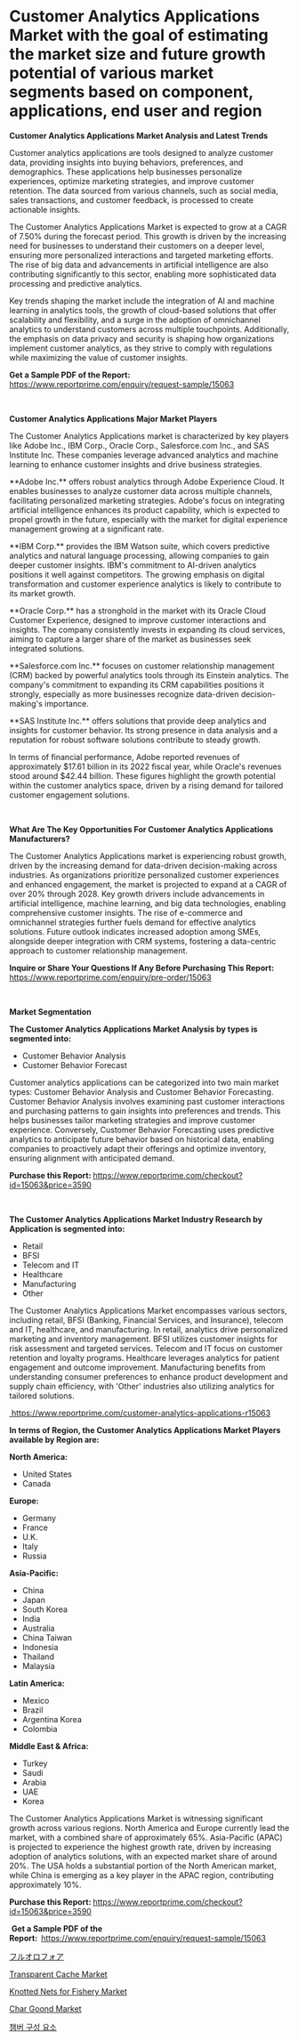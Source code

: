 <p><h1>Customer Analytics Applications Market with the goal of estimating the market size and future growth potential of various market segments based on component, applications, end user and region</h1></p><p><strong>Customer Analytics Applications Market Analysis and Latest Trends</strong></p>
<p><p>Customer analytics applications are tools designed to analyze customer data, providing insights into buying behaviors, preferences, and demographics. These applications help businesses personalize experiences, optimize marketing strategies, and improve customer retention. The data sourced from various channels, such as social media, sales transactions, and customer feedback, is processed to create actionable insights.</p><p>The Customer Analytics Applications Market is expected to grow at a CAGR of 7.50% during the forecast period. This growth is driven by the increasing need for businesses to understand their customers on a deeper level, ensuring more personalized interactions and targeted marketing efforts. The rise of big data and advancements in artificial intelligence are also contributing significantly to this sector, enabling more sophisticated data processing and predictive analytics.</p><p>Key trends shaping the market include the integration of AI and machine learning in analytics tools, the growth of cloud-based solutions that offer scalability and flexibility, and a surge in the adoption of omnichannel analytics to understand customers across multiple touchpoints. Additionally, the emphasis on data privacy and security is shaping how organizations implement customer analytics, as they strive to comply with regulations while maximizing the value of customer insights.</p></p>
<p><strong>Get a Sample PDF of the Report:&nbsp;</strong> <a href="https://www.reportprime.com/enquiry/request-sample/15063">https://www.reportprime.com/enquiry/request-sample/15063</a></p>
<p>&nbsp;</p>
<p><strong>Customer Analytics Applications Major Market Players</strong></p>
<p><p>The Customer Analytics Applications market is characterized by key players like Adobe Inc., IBM Corp., Oracle Corp., Salesforce.com Inc., and SAS Institute Inc. These companies leverage advanced analytics and machine learning to enhance customer insights and drive business strategies.</p><p>**Adobe Inc.** offers robust analytics through Adobe Experience Cloud. It enables businesses to analyze customer data across multiple channels, facilitating personalized marketing strategies. Adobe's focus on integrating artificial intelligence enhances its product capability, which is expected to propel growth in the future, especially with the market for digital experience management growing at a significant rate.</p><p>**IBM Corp.** provides the IBM Watson suite, which covers predictive analytics and natural language processing, allowing companies to gain deeper customer insights. IBM's commitment to AI-driven analytics positions it well against competitors. The growing emphasis on digital transformation and customer experience analytics is likely to contribute to its market growth.</p><p>**Oracle Corp.** has a stronghold in the market with its Oracle Cloud Customer Experience, designed to improve customer interactions and insights. The company consistently invests in expanding its cloud services, aiming to capture a larger share of the market as businesses seek integrated solutions.</p><p>**Salesforce.com Inc.** focuses on customer relationship management (CRM) backed by powerful analytics tools through its Einstein analytics. The company's commitment to expanding its CRM capabilities positions it strongly, especially as more businesses recognize data-driven decision-making's importance.</p><p>**SAS Institute Inc.** offers solutions that provide deep analytics and insights for customer behavior. Its strong presence in data analysis and a reputation for robust software solutions contribute to steady growth.</p><p>In terms of financial performance, Adobe reported revenues of approximately $17.61 billion in its 2022 fiscal year, while Oracle's revenues stood around $42.44 billion. These figures highlight the growth potential within the customer analytics space, driven by a rising demand for tailored customer engagement solutions.</p></p>
<p>&nbsp;</p>
<p><strong>What Are The Key Opportunities For Customer Analytics Applications Manufacturers?</strong></p>
<p><p>The Customer Analytics Applications market is experiencing robust growth, driven by the increasing demand for data-driven decision-making across industries. As organizations prioritize personalized customer experiences and enhanced engagement, the market is projected to expand at a CAGR of over 20% through 2028. Key growth drivers include advancements in artificial intelligence, machine learning, and big data technologies, enabling comprehensive customer insights. The rise of e-commerce and omnichannel strategies further fuels demand for effective analytics solutions. Future outlook indicates increased adoption among SMEs, alongside deeper integration with CRM systems, fostering a data-centric approach to customer relationship management.</p></p>
<p><strong>Inquire or Share Your Questions If Any Before Purchasing This Report:</strong> <a href="https://www.reportprime.com/enquiry/pre-order/15063">https://www.reportprime.com/enquiry/pre-order/15063</a></p>
<p>&nbsp;</p>
<p><strong>Market Segmentation</strong></p>
<p><strong>The Customer Analytics Applications Market Analysis by types is segmented into:</strong></p>
<p><ul><li>Customer Behavior Analysis</li><li>Customer Behavior Forecast</li></ul></p>
<p><p>Customer analytics applications can be categorized into two main market types: Customer Behavior Analysis and Customer Behavior Forecasting. Customer Behavior Analysis involves examining past customer interactions and purchasing patterns to gain insights into preferences and trends. This helps businesses tailor marketing strategies and improve customer experience. Conversely, Customer Behavior Forecasting uses predictive analytics to anticipate future behavior based on historical data, enabling companies to proactively adapt their offerings and optimize inventory, ensuring alignment with anticipated demand.</p></p>
<p><strong>Purchase this Report:&nbsp;</strong><a href="https://www.reportprime.com/checkout?id=15063&price=3590">https://www.reportprime.com/checkout?id=15063&price=3590</a></p>
<p>&nbsp;</p>
<p><strong>The Customer Analytics Applications Market Industry Research by Application is segmented into:</strong></p>
<p><ul><li>Retail</li><li>BFSI</li><li>Telecom and IT</li><li>Healthcare</li><li>Manufacturing</li><li>Other</li></ul></p>
<p><p>The Customer Analytics Applications Market encompasses various sectors, including retail, BFSI (Banking, Financial Services, and Insurance), telecom and IT, healthcare, and manufacturing. In retail, analytics drive personalized marketing and inventory management. BFSI utilizes customer insights for risk assessment and targeted services. Telecom and IT focus on customer retention and loyalty programs. Healthcare leverages analytics for patient engagement and outcome improvement. Manufacturing benefits from understanding consumer preferences to enhance product development and supply chain efficiency, with 'Other' industries also utilizing analytics for tailored solutions.</p></p>
<p><a href="https://www.reportprime.com/customer-analytics-applications-r15063">&nbsp;https://www.reportprime.com/customer-analytics-applications-r15063</a></p>
<p><strong>In terms of Region, the Customer Analytics Applications Market Players available by Region are:</strong></p>
<p>
    <p> <strong> North America: </strong>
        <ul>
            <li>United States</li>
            <li>Canada</li>
        </ul>
        </p> 
    <p> <strong> Europe: </strong>
        <ul>
            <li>Germany</li>
            <li>France</li>
            <li>U.K.</li>
            <li>Italy</li>
            <li>Russia</li>
        </ul>
        </p> 
    <p> <strong> Asia-Pacific: </strong>
        <ul>
            <li>China</li>
            <li>Japan</li>
            <li>South Korea</li>
            <li>India</li>
            <li>Australia</li>
            <li>China Taiwan</li>
            <li>Indonesia</li>
            <li>Thailand</li>
            <li>Malaysia</li>
        </ul>
        </p> 
    <p> <strong> Latin America: </strong>
        <ul>
            <li>Mexico</li>
            <li>Brazil</li>
            <li>Argentina Korea</li>
            <li>Colombia</li>
        </ul>
        </p> 
    <p> <strong> Middle East & Africa: </strong>
        <ul>
            <li>Turkey</li>
            <li>Saudi</li>
            <li>Arabia</li>
            <li>UAE</li>
            <li>Korea</li>
        </ul>
    </p>
    </p>
<p><p>The Customer Analytics Applications Market is witnessing significant growth across various regions. North America and Europe currently lead the market, with a combined share of approximately 65%. Asia-Pacific (APAC) is projected to experience the highest growth rate, driven by increasing adoption of analytics solutions, with an expected market share of around 20%. The USA holds a substantial portion of the North American market, while China is emerging as a key player in the APAC region, contributing approximately 10%.</p></p>
<p><strong>Purchase this Report: </strong><a href="https://www.reportprime.com/checkout?id=15063&price=3590">https://www.reportprime.com/checkout?id=15063&price=3590</a></p>
<p>&nbsp;<strong>Get a Sample PDF of the Report:&nbsp;&nbsp;</strong><a href="https://www.reportprime.com/enquiry/request-sample/15063">https://www.reportprime.com/enquiry/request-sample/15063</a></p>
<p><strong></strong></p>
<p><p><a href="https://github.com/lababdou/Market-Research-Report-List-6/blob/main/86600846974.md">フルオロフォア</a></p><p><a href="https://www.linkedin.com/pulse/what-emerging-market-trends-transparent-cache-detailed-hgeoc?trackingId=p18piRhESgyeAixhdEsswA%3D%3D">Transparent Cache Market</a></p><p><a href="https://issuu.com/reportprime-2/docs/knotted-nets-for-fishery-market-siz_9ef9abc5ead3fd">Knotted Nets for Fishery Market</a></p><p><a href="https://medium.com/@danibram100_64069/the-char-goond-market-decisions-are-mostly-driven-by-resource-optimization-and-cost-effectiveness-473b92f840d8">Char Goond Market</a></p><p><a href="https://medium.com/@percymckty3ytenzie89676/chamber-components-market-%EC%9D%98-%EA%B8%80%EB%A1%9C%EB%B2%8C-%EC%8B%9C%EC%9E%A5-%EA%B0%9C%EC%9A%94%EB%8A%94-%EC%A0%84-%EC%84%B8%EA%B3%84-%EB%B0%8F-%EC%A3%BC%EC%9A%94-%EC%8B%9C%EC%9E%A5%EC%9D%98-%EC%82%B0%EC%97%85%EC%97%90-%EC%98%81%ED%96%A5%EC%9D%84-%EB%AF%B8%EC%B9%98%EB%8A%94-%EC%A3%BC%EC%9A%94-%ED%8A%B8%EB%A0%8C%EB%93%9C%EC%97%90-%EB%8C%80%ED%95%9C-%EB%8F%85%ED%8A%B9%ED%95%9C-%EA%B4%80%EC%A0%90%EC%9D%84-%EC%A0%9C%EA%B3%B5%ED%95%A9%EB%8B%88%EB%8B%A4-6cd1d6d6883e">챔버 구성 요소</a></p></p>